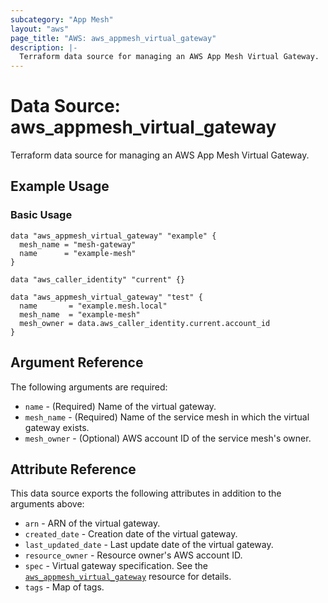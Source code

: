 ```yaml
---
subcategory: "App Mesh"
layout: "aws"
page_title: "AWS: aws_appmesh_virtual_gateway"
description: |-
  Terraform data source for managing an AWS App Mesh Virtual Gateway.
---
```


# Data Source: aws_appmesh_virtual_gateway

Terraform data source for managing an AWS App Mesh Virtual Gateway.

## Example Usage

### Basic Usage

```hcl
data "aws_appmesh_virtual_gateway" "example" {
  mesh_name = "mesh-gateway"
  name      = "example-mesh"
}
```

```hcl
data "aws_caller_identity" "current" {}

data "aws_appmesh_virtual_gateway" "test" {
  name       = "example.mesh.local"
  mesh_name  = "example-mesh"
  mesh_owner = data.aws_caller_identity.current.account_id
}
```

## Argument Reference

The following arguments are required:

* `name` - (Required) Name of the virtual gateway.
* `mesh_name` - (Required) Name of the service mesh in which the virtual gateway exists.
* `mesh_owner` - (Optional) AWS account ID of the service mesh's owner.

## Attribute Reference

This data source exports the following attributes in addition to the arguments above:

* `arn` - ARN of the virtual gateway.
* `created_date` - Creation date of the virtual gateway.
* `last_updated_date` - Last update date of the virtual gateway.
* `resource_owner` - Resource owner's AWS account ID.
* `spec` - Virtual gateway specification. See the [`aws_appmesh_virtual_gateway`](/docs/providers/aws/r/appmesh_virtual_gateway.html#spec) resource for details.
* `tags` - Map of tags.
